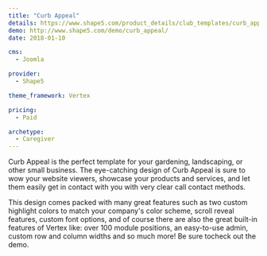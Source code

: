 ```yaml
---
title: "Curb Appeal"
details: https://www.shape5.com/product_details/club_templates/curb_appeal_-_club_template.html
demo: http://www.shape5.com/demo/curb_appeal/
date: 2018-01-10

cms: 
  - Joomla

provider:
  - Shape5

theme_framework: Vertex

pricing:
  - Paid

archetype:
  - Caregiver
---
```


Curb Appeal is the perfect template for your gardening, landscaping, or other small business. The eye-catching design of Curb Appeal is sure to wow your website viewers, showcase your products and services, and let them easily get in contact with you with very clear call contact methods.

This design comes packed with many great features such as two custom highlight colors to match your company's color scheme, scroll reveal features, custom font options, and of course there are also the great built-in features of Vertex like: over 100 module positions, an easy-to-use admin, custom row and column widths and so much more! Be sure tocheck out the demo.
